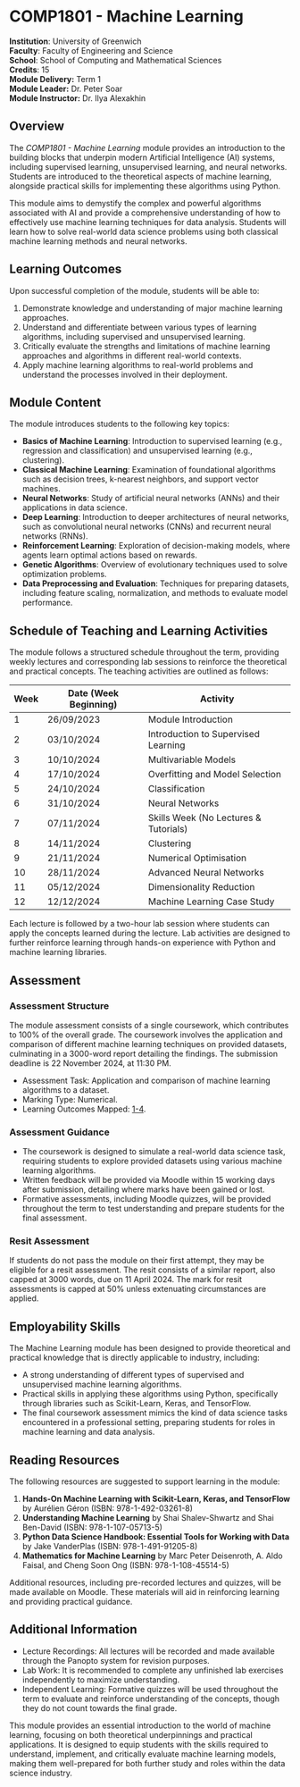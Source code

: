 # COMP1801 - Machine Learning

**Institution**: University of Greenwich  
**Faculty**: Faculty of Engineering and Science  
**School**: School of Computing and Mathematical Sciences  
**Credits**: 15  
**Module Delivery:** Term 1  
**Module Leader:** Dr. Peter Soar  
**Module Instructor:** Dr. Ilya Alexakhin  

## Overview

The *COMP1801 - Machine Learning* module provides an introduction to the building blocks that underpin modern Artificial Intelligence (AI) systems, including supervised learning, unsupervised learning, and neural networks. Students are introduced to the theoretical aspects of machine learning, alongside practical skills for implementing these algorithms using Python.

This module aims to demystify the complex and powerful algorithms associated with AI and provide a comprehensive understanding of how to effectively use machine learning techniques for data analysis. Students will learn how to solve real-world data science problems using both classical machine learning methods and neural networks.

## Learning Outcomes

Upon successful completion of the module, students will be able to:

1. Demonstrate knowledge and understanding of major machine learning approaches.
2. Understand and differentiate between various types of learning algorithms, including supervised and unsupervised learning.
3. Critically evaluate the strengths and limitations of machine learning approaches and algorithms in different real-world contexts.
4. Apply machine learning algorithms to real-world problems and understand the processes involved in their deployment.

## Module Content

The module introduces students to the following key topics:

- **Basics of Machine Learning**: Introduction to supervised learning (e.g., regression and classification) and unsupervised learning (e.g., clustering).
- **Classical Machine Learning**: Examination of foundational algorithms such as decision trees, k-nearest neighbors, and support vector machines.
- **Neural Networks**: Study of artificial neural networks (ANNs) and their applications in data science.
- **Deep Learning**: Introduction to deeper architectures of neural networks, such as convolutional neural networks (CNNs) and recurrent neural networks (RNNs).
- **Reinforcement Learning**: Exploration of decision-making models, where agents learn optimal actions based on rewards.
- **Genetic Algorithms**: Overview of evolutionary techniques used to solve optimization problems.
- **Data Preprocessing and Evaluation**: Techniques for preparing datasets, including feature scaling, normalization, and methods to evaluate model performance.

## Schedule of Teaching and Learning Activities

The module follows a structured schedule throughout the term, providing weekly lectures and corresponding lab sessions to reinforce the theoretical and practical concepts. The teaching activities are outlined as follows:

| Week | Date (Week Beginning) | Activity                          |
|------|-----------------------|-----------------------------------|
| 1    | 26/09/2023            | Module Introduction               |
| 2    | 03/10/2024            | Introduction to Supervised Learning |
| 3    | 10/10/2024            | Multivariable Models              |
| 4    | 17/10/2024            | Overfitting and Model Selection   |
| 5    | 24/10/2024            | Classification                    |
| 6    | 31/10/2024            | Neural Networks                   |
| 7    | 07/11/2024            | Skills Week (No Lectures & Tutorials) |
| 8    | 14/11/2024            | Clustering                        |
| 9    | 21/11/2024            | Numerical Optimisation            |
| 10   | 28/11/2024            | Advanced Neural Networks          |
| 11   | 05/12/2024            | Dimensionality Reduction          |
| 12   | 12/12/2024            | Machine Learning Case Study       |

Each lecture is followed by a two-hour lab session where students can apply the concepts learned during the lecture. Lab activities are designed to further reinforce learning through hands-on experience with Python and machine learning libraries.

## Assessment

### Assessment Structure

The module assessment consists of a single coursework, which contributes to 100% of the overall grade. The coursework involves the application and comparison of different machine learning techniques on provided datasets, culminating in a 3000-word report detailing the findings. The submission deadline is 22 November 2024, at 11:30 PM.

- Assessment Task: Application and comparison of machine learning algorithms to a dataset.
- Marking Type: Numerical.
- Learning Outcomes Mapped: [1-4](#learning-outcomes).

### Assessment Guidance

- The coursework is designed to simulate a real-world data science task, requiring students to explore provided datasets using various machine learning algorithms.
- Written feedback will be provided via Moodle within 15 working days after submission, detailing where marks have been gained or lost.
- Formative assessments, including Moodle quizzes, will be provided throughout the term to test understanding and prepare students for the final assessment.

### Resit Assessment

If students do not pass the module on their first attempt, they may be eligible for a resit assessment. The resit consists of a similar report, also capped at 3000 words, due on 11 April 2024. The mark for resit assessments is capped at 50% unless extenuating circumstances are applied.

## Employability Skills

The Machine Learning module has been designed to provide theoretical and practical knowledge that is directly applicable to industry, including:

- A strong understanding of different types of supervised and unsupervised machine learning algorithms.
- Practical skills in applying these algorithms using Python, specifically through libraries such as Scikit-Learn, Keras, and TensorFlow.
- The final coursework assessment mimics the kind of data science tasks encountered in a professional setting, preparing students for roles in machine learning and data analysis.

## Reading Resources

The following resources are suggested to support learning in the module:

1. **Hands-On Machine Learning with Scikit-Learn, Keras, and TensorFlow** by Aurélien Géron (ISBN: 978-1-492-03261-8)
2. **Understanding Machine Learning** by Shai Shalev-Shwartz and Shai Ben-David (ISBN: 978-1-107-05713-5)
3. **Python Data Science Handbook: Essential Tools for Working with Data** by Jake VanderPlas (ISBN: 978-1-491-91205-8)
4. **Mathematics for Machine Learning** by Marc Peter Deisenroth, A. Aldo Faisal, and Cheng Soon Ong (ISBN: 978-1-108-45514-5)

Additional resources, including pre-recorded lectures and quizzes, will be made available on Moodle. These materials will aid in reinforcing learning and providing practical guidance.

## Additional Information

- Lecture Recordings: All lectures will be recorded and made available through the Panopto system for revision purposes.
- Lab Work: It is recommended to complete any unfinished lab exercises independently to maximize understanding.
- Independent Learning: Formative quizzes will be used throughout the term to evaluate and reinforce understanding of the concepts, though they do not count towards the final grade.

This module provides an essential introduction to the world of machine learning, focusing on both theoretical underpinnings and practical applications. It is designed to equip students with the skills required to understand, implement, and critically evaluate machine learning models, making them well-prepared for both further study and roles within the data science industry.
